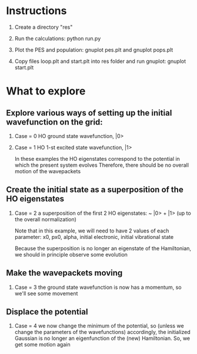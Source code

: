 # Instructions 

  1. Create a directory "res"

  2. Run the calculations:  python run.py

  3. Plot the PES and population:   gnuplot pes.plt   and gnuplot pops.plt

  4. Copy files loop.plt and start.plt  into res folder and run gnuplot: gnuplot start.plt


# What to explore

## Explore various ways of setting up the initial wavefunction on the grid:

  1.  Case = 0  HO ground state wavefunction, |0>

  2.  Case = 1  HO 1-st excited state wavefunction, |1>

      In these examples the HO eigenstates correspond to the potential in which the present system evolves
      Therefore, there should be no overall motion of the wavepackets



## Create the initial state as a superposition of the HO eigenstates

  1.  Case = 2  a superposition of the first 2 HO eigenstates: ~ |0> + |1> (up to the overall normalization)

      Note that in this example, we will need to have 2 values of each parameter: x0, px0, alpha, initial electronic, initial vibrational state

      Because the superposition is no longer an eigenstate of the Hamiltonian, we should in principle observe some evolution


## Make the wavepackets moving 

  1.  Case = 3  the ground state wavefunction is now has a momentum, so we'll see some movement


## Displace the potential

  1.  Case = 4  we now change the minimum of the potential, so (unless we change the parameters of the 
      wavefunctions) accordingly, the initialized Gaussian is no longer an eigenfunction of the (new) Hamiltonian.
      So, we get some motion again



